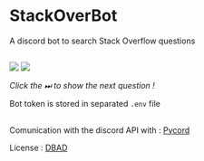 # StackOverBot

A discord bot to search Stack Overflow questions

##
![](https://i.ibb.co/Z1pZS4H/image-2022-05-07-002336255.png)
![](https://i.ibb.co/PG68bZm/image-2022-05-07-002807207.png)

*Click the ⏭ to show the next question !*

Bot token is stored in separated `.env` file

##
Comunication with the discord API with : [Pycord](https://github.com/Pycord-Development/pycord)

License : [DBAD](https://github.com/philsturgeon/dbad)
